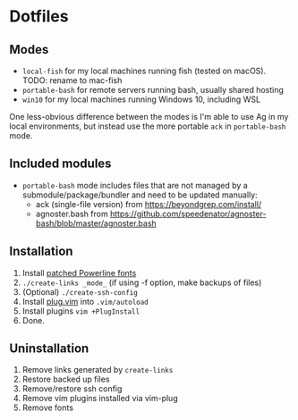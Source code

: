 # Dotfiles

## Modes
* `local-fish` for my local machines running fish (tested on macOS). TODO: rename to mac-fish
* `portable-bash` for remote servers running bash, usually shared hosting
* `win10` for my local machines running Windows 10, including WSL

One less-obvious difference between the modes is I'm able to use Ag in my local environments, but instead use the more portable `ack` in `portable-bash` mode.

## Included modules
* `portable-bash` mode includes files that are not managed by a submodule/package/bundler and need to be updated manually:
    * ack (single-file version) from https://beyondgrep.com/install/
    * agnoster.bash from https://github.com/speedenator/agnoster-bash/blob/master/agnoster.bash

## Installation
1. Install [patched Powerline fonts](https://github.com/powerline/fonts)
1. `./create-links _mode_` (if using -f option, make backups of files)
1. (Optional) `./create-ssh-config`
1. Install [plug.vim](https://raw.githubusercontent.com/junegunn/vim-plug/master/plug.vim) into `.vim/autoload`
1. Install plugins `vim +PlugInstall`
1. Done.

## Uninstallation
1. Remove links generated by `create-links`
1. Restore backed up files
1. Remove/restore ssh config
1. Remove vim plugins installed via vim-plug
1. Remove fonts
